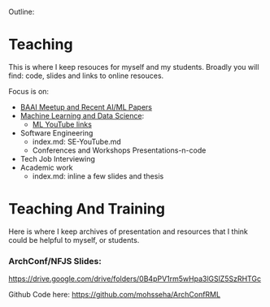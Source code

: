 Outline: 

# Teaching 
This is where I keep resouces for myself and my students. Broadly you will find: code, slides and links to online resouces. 

Focus is on: 

- [BAAI Meetup and Recent AI/ML Papers](/Teaching/DS_n_ML/BAAI.html)
- [Machine Learning and Data Science](/Teaching/DS_n_ML):
    - [ML YouTube links](/Teaching/DS_n_ML/ML-YouTube.html)
- Software Engineering 
    - index.md: SE-YouTube.md 
    - Conferences and Workshops Presentations-n-code
- Tech Job Interviewing 
- Academic work
    - index.md: inline a few slides and thesis 

# Teaching And Training 


Here is where I keep archives of presentation and resources that I think could be helpful to myself, or students. 

### ArchConf/NFJS Slides: 
 
https://drive.google.com/drive/folders/0B4pPV1rm5wHpa3lGSlZ5SzRHTGc

Github Code here: 
https://github.com/mohsseha/ArchConfRML

